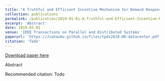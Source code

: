 ```yaml
---
title: "A Truthful and Efficient Incentive Mechanism for Demand Response in Green Datacenters"
collection: publications
permalink: /publication/2019-01-01-A-Truthful-and-Efficient-Incentive-Mechanism-for-Demand-Response-in-Green-Datacenters
excerpt: 'Abstract'
date: 2019-01-01
venue: 'IEEE Transactions on Parallel and Distributed Systems'
paperurl: 'https://JiahaiHu.github.io/files/tpds2018-DR-datacenter.pdf'
citation: 'Todo'
---
```


<a href='https://JiahaiHu.github.io/files/tpds2018-DR-datacenter.pdf'>Download paper here</a>

Abstract

Recommended citation: Todo